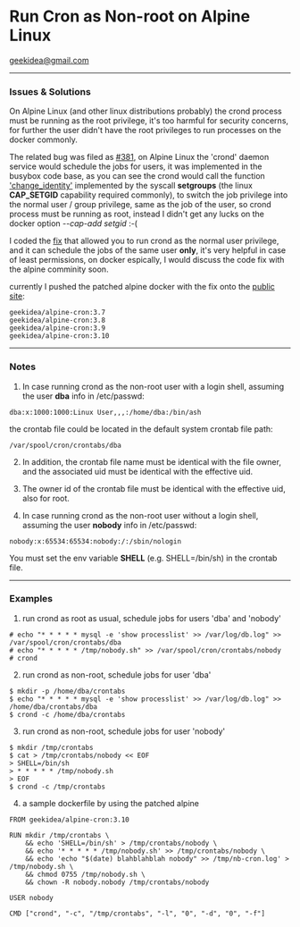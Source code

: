 # Run Cron as Non-root on Alpine Linux

geekidea@gmail.com

---

### Issues & Solutions
On Alpine Linux (and other linux distributions probably) the crond process must be
running as the root privilege, it's too harmful for security concerns, for 
further the user didn't have the root privileges to run processes on the docker 
commonly.

The related bug was filed as [#381](https://github.com/gliderlabs/docker-alpine/issues/381),
on Alpine Linux the 'crond' daemon service would schedule the jobs for users, 
it was implemented in the busybox code base, as you can see the crond would call the 
function ['change_identity'](https://github.com/mirror/busybox/blob/master/miscutils/crond.c#L679)
implemented by the syscall **setgroups** (the linux **CAP_SETGID** capability required
commonly), to switch the job privilege into the normal user / group privilege, 
same as the job of the user, so crond process must be running as root, instead I didn't
get any lucks on the docker option *--cap-add setgid* :-(

I coded the [fix](https://github.com/mirror/busybox/compare/master...inter169:master)
that allowed you to run crond as the normal user privilege, and it can 
schedule the jobs of the same user **only**, it's very helpful in case of least
permissions, on docker espically, I would discuss the code fix with the alpine 
comminity soon.

currently I pushed the patched alpine docker with the fix onto the 
[public site](https://hub.docker.com/r/geekidea/alpine-cron):
```
geekidea/alpine-cron:3.7
geekidea/alpine-cron:3.8
geekidea/alpine-cron:3.9
geekidea/alpine-cron:3.10
```
---

### Notes
1. In case running crond as the non-root user with a login shell, assuming the 
user **dba** info in /etc/passwd:
```
dba:x:1000:1000:Linux User,,,:/home/dba:/bin/ash
```
the crontab file could be located in the default system crontab file path:
```
/var/spool/cron/crontabs/dba
```

2. In addition, the crontab file name must be identical with the file owner, 
and the associated uid must be identical with the effective uid.

3. The owner id of the crontab file must be identical with the effective uid, 
also for root.

4. In case running crond as the non-root user without a login shell, assuming 
the user **nobody** info in /etc/passwd:
```
nobody:x:65534:65534:nobody:/:/sbin/nologin
```
You must set the env variable **SHELL** (e.g. SHELL=/bin/sh) in the crontab
file.

---

### Examples
1. run crond as root as usual, schedule jobs for users 'dba' and 'nobody'
```
# echo "* * * * * mysql -e 'show processlist' >> /var/log/db.log" >> /var/spool/cron/crontabs/dba
# echo "* * * * * /tmp/nobody.sh" >> /var/spool/cron/crontabs/nobody
# crond

```
2. run crond as non-root, schedule jobs for user 'dba'
```
$ mkdir -p /home/dba/crontabs
$ echo "* * * * * mysql -e 'show processlist' >> /var/log/db.log" >> /home/dba/crontabs/dba
$ crond -c /home/dba/crontabs
```

3. run crond as non-root, schedule jobs for user 'nobody'
```
$ mkdir /tmp/crontabs
$ cat > /tmp/crontabs/nobody << EOF
> SHELL=/bin/sh
> * * * * * /tmp/nobody.sh
> EOF
$ crond -c /tmp/crontabs
```
4. a sample dockerfile by using the patched alpine
```
FROM geekidea/alpine-cron:3.10

RUN mkdir /tmp/crontabs \
    && echo 'SHELL=/bin/sh' > /tmp/crontabs/nobody \
    && echo '* * * * * /tmp/nobody.sh' >> /tmp/crontabs/nobody \
    && echo 'echo "$(date) blahblahblah nobody" >> /tmp/nb-cron.log' > /tmp/nobody.sh \
    && chmod 0755 /tmp/nobody.sh \
    && chown -R nobody.nobody /tmp/crontabs/nobody

USER nobody

CMD ["crond", "-c", "/tmp/crontabs", "-l", "0", "-d", "0", "-f"]
```
